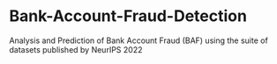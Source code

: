 # Bank-Account-Fraud-Detection
Analysis and Prediction of Bank Account Fraud (BAF) using the suite of datasets published by NeurIPS 2022 
